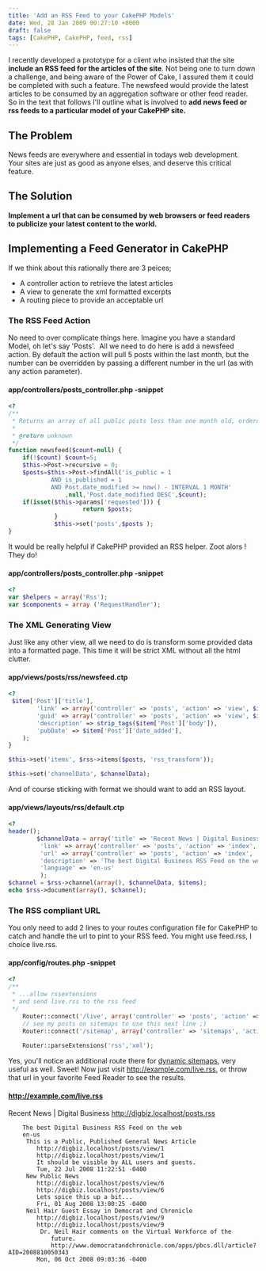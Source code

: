 ```yaml
---
title: 'Add an RSS Feed to your CakePHP Models'
date: Wed, 28 Jan 2009 00:27:10 +0000
draft: false
tags: [CakePHP, CakePHP, feed, rss]
---
```


I recently developed a prototype for a client who insisted that the site **include an RSS feed for the articles of the site**. Not being one to turn down a challenge, and being aware of the Power of Cake, I assured them it could be completed with such a feature. The newsfeed would provide the latest articles to be consumed by an aggregation software or other feed reader. So in the text that follows I'll outline what is involved to **add news feed or rss feeds to a particular model of your CakePHP site.**

The Problem
-----------

News feeds are everywhere and essential in todays web development.  Your sites are just as good as anyone elses, and deserve this critical feature.

The Solution
------------

**Implement a url that can be consumed by web browsers or feed readers to publicize your latest content to the world.**

Implementing a Feed Generator in CakePHP
----------------------------------------

If we think about this rationally there are 3 peices;

*   A controller action to retrieve the latest articles
*   A view to generate the xml formatted excerpts
*   A routing piece to provide an acceptable url

### The RSS Feed Action

No need to over complicate things here. Imagine you have a standard Model, oh let's say 'Posts'.  All we need to do here is add a newsfeed action. By default the action will pull 5 posts within the last month, but the number can be overridden by passing a different number in the url (as with any action parameter).

#### app/controllers/posts_controller.php -snippet

```php
<?
/**
 * Returns an array of all public posts less than one month old, orderd by date
 *
 * @return unknown
 */ 
function newsfeed($count=null) {
	if(!$count) $count=5;
	$this->Post->recursive = 0;
	$posts=$this->Post->findAll('is_public = 1 
			AND is_published = 1 
			AND Post.date_modified >= now() - INTERVAL 1 MONTH'
				,null,'Post.date_modified DESC',$count);
	if(isset($this->params['requested'])) {
                     return $posts;
             }
             $this->set('posts',$posts );
}
```
It would be really helpful if CakePHP provided an RSS helper. Zoot alors !  They do!

#### app/controllers/posts_controller.php -snippet

```php
<?
var $helpers = array('Rss');
var $components = array ('RequestHandler');
```
### The XML Generating View

Just like any other view, all we need to do is transform some provided data into a formatted page. This time it will be strict XML without all the html clutter.

#### app/views/posts/rss/newsfeed.ctp
```php
<?
 $item['Post']['title'],
		'link' => array('controller' => 'posts', 'action' => 'view', $item['Post']['id']),
		'guid' => array('controller' => 'posts', 'action' => 'view', $item['Post']['id']),
		'description' => strip_tags($item['Post']['body']),
		'pubDate' => $item['Post']['date_added'],				
	);
}

$this->set('items', $rss->items($posts, 'rss_transform'));

$this->set('channelData', $channelData);

```
And of course sticking with format we should want to add an RSS layout.

#### app/views/layouts/rss/default.ctp

```php
<?
header();
		$channelData = array('title' => 'Recent News | Digital Business',
		 'link' => array('controller' => 'posts', 'action' => 'index', 'ext' => 'rss'),
		 'url' => array('controller' => 'posts', 'action' => 'index', 'ext' => 'rss'),
		 'description' => 'The best Digital Business RSS Feed on the web',
		 'language' => 'en-us'
		 );
$channel = $rss->channel(array(), $channelData, $items);
echo $rss->document(array(), $channel);

```
### The RSS compliant URL

You only need to add 2 lines to your routes configuration file for CakePHP to catch and handle the url to pint to your RSS feed. You might use feed.rss, I choice live.rss.

#### app/config/routes.php -snippet
```php
<?
/**
 * ...allow rssextensions
 * and send live.rss to the rss feed
 */
	Router::connect('/live', array('controller' => 'posts', 'action' => 'newsfeed'));
    // see my posts on sitemaps to use this next line ;)	
    Router::connect('/sitemap', array('controller' => 'sitemaps', 'action' => 'index'));
	
	Router::parseExtensions('rss','xml');
```
Yes, you'll notice an additional route there for [dynamic sitemaps](https://blog.edwardawebb.com/programming/php-programming/cakephp/generating-dynamic-sitemaps-cakephp), very useful as well. Sweet! Now just visit http://example.com/live.rss, or throw that url in your favorite Feed Reader to see the results.

#### http://example.com/live.rss

 Recent News | Digital Business
		http://digbiz.localhost/posts.rss
		  
		The best Digital Business RSS Feed on the web
		en-us
		 This is a Public, Published General News Article
			http://digbiz.localhost/posts/view/1
			http://digbiz.localhost/posts/view/1
			It should be visible by ALL users and guests.
			Tue, 22 Jul 2008 11:22:51 -0400 
		 New Public News
			http://digbiz.localhost/posts/view/6
			http://digbiz.localhost/posts/view/6
			Lets spice this up a bit...
			Fri, 01 Aug 2008 13:00:25 -0400 
		 Neil Hair Guest Essay in Democrat and Chronicle
			http://digbiz.localhost/posts/view/9
			http://digbiz.localhost/posts/view/9
			 Dr. Neil Hair comments on the Virtual Workforce of the
				future.
				http://www.democratandchronicle.com/apps/pbcs.dll/article?AID=2008810050343
			Mon, 06 Oct 2008 09:03:36 -0400
